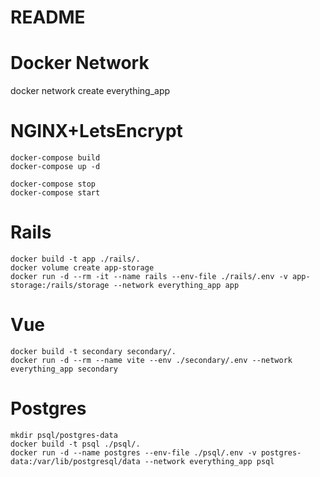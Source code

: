 # README

# Docker Network
docker network create everything_app

# NGINX+LetsEncrypt
```shell
docker-compose build
docker-compose up -d

docker-compose stop
docker-compose start
```

# Rails
```shell
docker build -t app ./rails/.
docker volume create app-storage
docker run -d --rm -it --name rails --env-file ./rails/.env -v app-storage:/rails/storage --network everything_app app
```

# Vue
```shell
docker build -t secondary secondary/.
docker run -d --rm --name vite --env ./secondary/.env --network everything_app secondary

```
# Postgres
```shell
mkdir psql/postgres-data
docker build -t psql ./psql/.
docker run -d --name postgres --env-file ./psql/.env -v postgres-data:/var/lib/postgresql/data --network everything_app psql
